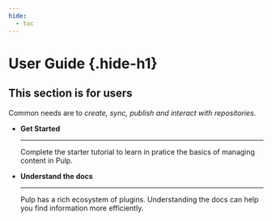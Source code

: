 ```yaml
---
hide:
  - toc
---
```


# User Guide {.hide-h1}

<div class="hero-header" markdown>

## This section is for **users**

Common needs are to *create, sync, publish and interact with repositories*.



<div class="grid cards" markdown>

-   **Get Started**

    ---
    
    Complete the starter tutorial to learn in pratice the basics of managing content in Pulp.

    
-   **Understand the docs**
    
    ---

    Pulp has a rich ecosystem of plugins.
    Understanding the docs can help you find information more efficiently.

</div>
</div>

